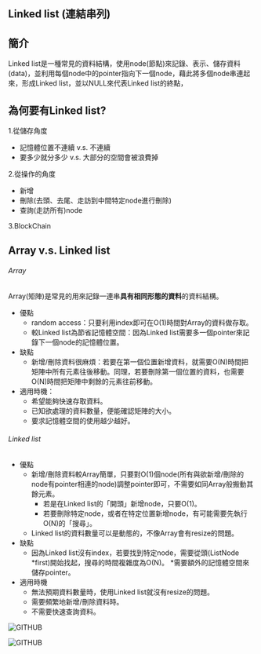## Linked list (連結串列)

## 簡介
Linked list是一種常見的資料結構，使用node(節點)來記錄、表示、儲存資料(data)，並利用每個node中的pointer指向下一個node，藉此將多個node串連起來，形成Linked list，並以NULL來代表Linked list的終點，

## 為何要有Linked list?
1.從儲存角度
* 記憶體位置不連續 v.s. 不連續
* 要多少就分多少 v.s. 大部分的空間會被浪費掉

2.從操作的角度
* 新增
* 刪除(去頭、去尾、走訪到中間特定node進行刪除)
* 查詢(走訪所有)node

3.BlockChain

## Array v.s. Linked list

###### Array
Array(矩陣)是常見的用來記錄一連串**具有相同形態的資料**的資料結構。
* 優點
  * random access：只要利用index即可在O(1)時間對Array的資料做存取。
  * 較Linked list為節省記憶體空間：因為Linked list需要多一個pointer來記錄下一個node的記憶體位置。
* 缺點
  * 新增/刪除資料很麻煩：若要在第一個位置新增資料，就需要O(N)時間把矩陣中所有元素往後移動。同理，若要刪除第一個位置的資料，也需要O(N)時間把矩陣中剩餘的元素往前移動。
* 適用時機：
  * 希望能夠快速存取資料。
  * 已知欲處理的資料數量，便能確認矩陣的大小。
  * 要求記憶體空間的使用越少越好。


###### Linked list
* 優點
  * 新增/刪除資料較Array簡單，只要對O(1)個node(所有與欲新增/刪除的node有pointer相連的node)調整pointer即可，不需要如同Array般搬動其餘元素。
    * 若是在Linked list的「開頭」新增node，只要O(1)。
    * 若要刪除特定node，或者在特定位置新增node，有可能需要先執行O(N)的「搜尋」。
  * Linked list的資料數量可以是動態的，不像Array會有resize的問題。
* 缺點
  * 因為Linked list沒有index，若要找到特定node，需要從頭(ListNode *first)開始找起，搜尋的時間複雜度為O(N)。
  *需要額外的記憶體空間來儲存pointer。
* 適用時機
  * 無法預期資料數量時，使用Linked list就沒有resize的問題。
  * 需要頻繁地新增/刪除資料時。
  * 不需要快速查詢資料。


![GITHUB](https://github.com/tzuying0312/Learning-Code/blob/master/photo/stack.png)




![GITHUB](https://github.com/tzuying0312/Learning-Code/blob/master/photo/queue.png)

